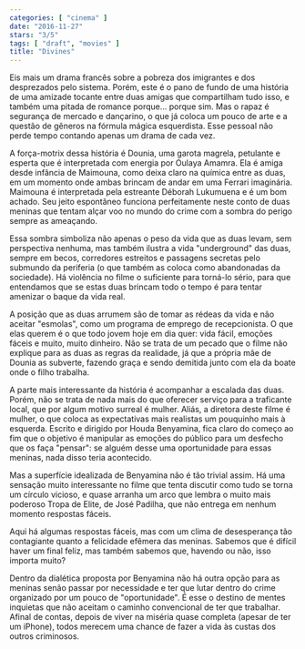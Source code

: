 ```yaml
---
categories: [ "cinema" ]
date: "2016-11-27"
stars: "3/5"
tags: [ "draft", "movies" ]
title: "Divines"
---
```

Eis mais um drama francês sobre a pobreza dos imigrantes e dos
desprezados pelo sistema. Porém, este é o pano de fundo de uma história
de uma amizade tocante entre duas amigas que compartilham tudo isso,
e também uma pitada de romance porque... porque sim. Mas o rapaz é
segurança de mercado e dançarino, o que já coloca um pouco de arte
e a questão de gêneros na fórmula mágica esquerdista. Esse pessoal
não perde tempo contando apenas um drama de cada vez.

A força-motrix dessa história é Dounia, uma garota magrela, petulante
e esperta que é interpretada com energia por Oulaya Amamra. Ela é
amiga desde infância de Maimouna, como deixa claro na química entre
as duas, em um momento onde ambas brincam de andar em uma Ferrari
imaginária. Maimouna é interpretada pela estreante Déborah Lukumuena
e é um bom achado. Seu jeito espontâneo funciona perfeitamente neste
conto de duas meninas que tentam alçar voo no mundo do crime com a
sombra do perigo sempre as ameaçando.

Essa sombra simboliza não apenas o peso da vida que as duas levam,
sem perspectiva nenhuma, mas também ilustra a vida "underground"
das duas, sempre em becos, corredores estreitos e passagens secretas
pelo submundo da periferia (o que também as coloca como abandonadas da
sociedade). Há violência no filme o suficiente para torná-lo sério,
para que entendamos que se estas duas brincam todo o tempo é para tentar
amenizar o baque da vida real.

A posição que as duas arrumem são de tomar as rédeas da vida e não
aceitar "esmolas", como um programa de emprego de recepcionista. O que
elas querem é o que todo jovem hoje em dia quer: vida fácil, emoções
fáceis e muito, muito dinheiro. Não se trata de um pecado que o filme
não explique para as duas as regras da realidade, já que a própria
mãe de Dounia as subverte, fazendo graça e sendo demitida junto com
ela da boate onde o filho trabalha.

A parte mais interessante da história é acompanhar a escalada das
duas. Porém, não se trata de nada mais do que oferecer serviço para
a traficante local, que por algum motivo surreal é mulher. Aliás,
a diretora deste filme é mulher, o que coloca as expectativas mais
realistas um pouquinho mais à esquerda. Escrito e dirigido por Houda
Benyamina, fica claro do começo ao fim que o objetivo é manipular as
emoções do público para um desfecho que os faça "pensar": se alguém
desse uma oportunidade para essas meninas, nada disso teria acontecido.

Mas a superfície idealizada de Benyamina não é tão trivial assim. Há
uma sensação muito interessante no filme que tenta discutir como
tudo se torna um círculo vicioso, e quase arranha um arco que lembra o
muito mais poderoso Tropa de Elite, de José Padilha, que não entrega
em nenhum momento respostas fáceis.

Aqui há algumas respostas fáceis, mas com um clima de desesperança
tão contagiante quanto a felicidade efêmera das meninas. Sabemos que é
difícil haver um final feliz, mas também sabemos que, havendo ou não,
isso importa muito?

Dentro da dialética proposta por Benyamina não há outra opção
para as meninas senão passar por necessidade e ter que lutar dentro
do crime organizado por um pouco de "oportunidade". É esse o destino
de mentes inquietas que não aceitam o caminho convencional de ter que
trabalhar. Afinal de contas, depois de viver na miséria quase completa
(apesar de ter um iPhone), todos merecem uma chance de fazer a vida às
custas dos outros criminosos.
